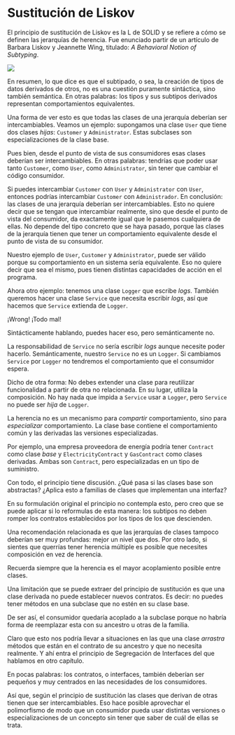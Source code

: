 # Sustitución de Liskov

El principio de sustitución de Liskov es la L de SOLID y se refiere a cómo se definen las jerarquías de herencia. Fue enunciado partir de un artículo de Barbara Liskov y Jeannette Wing, titulado: _A Behavioral Notion of Subtyping_.

![](images/behavioral-notion-of-subtyping.png)

En resumen, lo que dice es que el subtipado, o sea, la creación de tipos de datos derivados de otros, no es una cuestión puramente sintáctica, sino también semántica. En otras palabras: los tipos y sus subtipos derivados representan comportamientos equivalentes.

Una forma de ver esto es que todas las clases de una jerarquía deberían ser intercambiables. Veamos un ejemplo: supongamos una clase `User` que tiene dos clases _hijas_: `Customer` y `Administrator`. Estas subclases son especializaciones de la clase base.

Pues bien, desde el punto de vista de sus consumidores esas clases deberían ser intercambiables. En otras palabras: tendrías que poder usar tanto `Customer`, como `User`, como `Administrator`, sin tener que cambiar el código consumidor.

Si puedes intercambiar `Customer` con `User` y `Administrator` con `User`, entonces podrías intercambiar `Customer` con `Administrador`. En conclusión: las clases de una jerarquía deberían ser intercambiables. Esto no quiere decir que se tengan que intercambiar realmente, sino que desde el punto de vista del consumidor, da exactamente igual que le pasemos cualquiera de ellas. No depende del tipo concreto que se haya pasado, porque las clases de la jerarquía tienen que tener un comportamiento equivalente desde el punto de vista de su consumidor.

Nuestro ejemplo de `User`, `Customer` y `Administrator`, puede ser válido porque su comportamiento en un sistema sería equivalente. Eso no quiere decir que sea el mismo, pues tienen distintas capacidades de acción en el programa.

Ahora otro ejemplo: tenemos una clase `Logger` que escribe _logs_. También queremos hacer una clase `Service` que necesita escribir _logs_, así que hacemos que `Service` extienda de `Logger`.

¡Wrong! ¡Todo mal!

Sintácticamente hablando, puedes hacer eso, pero semánticamente no.

La responsabilidad de `Service` no sería escribir _logs_ aunque necesite poder hacerlo. Semánticamente, nuestro `Service` no es un `Logger`. Si cambiamos `Service` por `Logger` no tendremos el comportamiento que el consumidor espera.

Dicho de otra forma: No debes extender una clase para reutilizar funcionalidad a partir de otra no relacionada. En su lugar, utiliza la composición. No hay nada que impida a `Service` usar a `Logger`, pero `Service` no puede ser _hija_ de `Logger`.

La herencia no es un mecanismo para _compartir_ comportamiento, sino para _especializar_ comportamiento. La clase base contiene el comportamiento común y las derivadas las versiones especializadas.

Por ejemplo, una empresa proveedora de energía podría tener `Contract` como clase _base_ y `ElectricityContract` y `GasContract` como clases derivadas. Ambas son `Contract`, pero especializadas en un tipo de suministro.

Con todo, el principio tiene discusión. ¿Qué pasa si las clases base son abstractas? ¿Aplica esto a familias de clases que implementan una interfaz?

En su formulación original el principio no contempla esto, pero creo que se puede aplicar si lo reformulas de esta manera: los subtipos no deben romper los contratos establecidos por los tipos de los que descienden.

Una recomendación relacionada es que las jerarquías de clases tampoco deberían ser muy profundas: mejor un nivel que dos. Por otro lado, si sientes que querrías tener herencia múltiple es posible que necesites composición en vez de herencia.

Recuerda siempre que la herencia es el mayor acoplamiento posible entre clases.

Una limitación que se puede extraer del principio de sustitución es que una clase derivada no puede establecer nuevos contratos. Es decir: no puedes tener métodos en una subclase que no estén en su clase base.

De ser así, el consumidor quedaría acoplado a la subclase porque no habría forma de reemplazar esta con su ancestro u otras de la familia.

Claro que esto nos podría llevar a situaciones en las que una clase _arrastra_ métodos que están en el contrato de su ancestro y que no necesita realmente. Y ahí entra el principio de Segregación de Interfaces del que hablamos en otro capítulo.

En pocas palabras: los contratos, o interfaces, también deberían ser pequeños y muy centrados en las necesidades de los consumidores.

Así que, según el principio de sustitución las clases que derivan de otras tienen que ser intercambiables. Eso hace posible aprovechar el polimorfismo de modo que un consumidor pueda usar distintas versiones o especializaciones de un concepto sin tener que saber de cuál de ellas se trata.